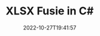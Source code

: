 ---
############################# Static ############################
layout: "auto-gen-merge"
date: 2022-10-27T19:41:57
draft: false
otherformats: otp ott pdf pps ppsx ppt pptx rtf tex vdx vsdm vsdx vssm vssx vstm vstx

############################# Head ############################
head_title: "Voeg XLSX bestanden samen in C# | XLSX Fusie"
head_description: "Voeg meerdere XLSX bestanden samen tot één bestand met behulp van de C# .NET document merge API. Voeg specifieke pagina's of paginabereiken van verschillende documenten samen tot één document."

############################# Header ############################
title: "XLSX Fusie in C#"
description: "Voeg XLSX samen met een paar regels .NET code."
bg_image: "https://cms.admin.containerize.com/templates/aspose/App_Themes/V3/images/bg/header1.png"
bg_overlay: false
button:
    enable: true
    icon: "fas fa-arrow-down"
    label: "Download gratis proefversie"
    link: "https://downloads.groupdocs.com/merger/net"

############################# SubMenu ############################
submenu:
    enable: true

    left:
        img_alt: "GroupDocs.Merger for .NET"
        image: "https://cms.admin.containerize.com/templates/groupdocs/images/product-logos/90x90-noborder/groupdocs-merger-net.png"
        product: "GroupDocs.Merger"
        platform: ".NET"

    middle:
        button:

            # button loop
            - link: "https://apireference.groupdocs.com/merger/net"
              text: "API-referentie"

            # button loop
            - link: "https://github.com/groupdocs-merger"
              text: "Codevoorbeelden"

            # button loop
            - link: "https://products.groupdocs.app/merger/family"
              text: "Live demo's"

            # button loop
            - link: "https://purchase.groupdocs.com/pricing/merger/net"
              text: "Prijzen"

    right:
        link_download: "https://downloads.groupdocs.com/merger"
        link_learn: "https://docs.groupdocs.com/merger/net"
        link_buy: "https://purchase.groupdocs.com"

############################# About ############################
about:
    enable: true
    title: "Over GroupDocs.Merger for .NET API"
    content: |
        [GroupDocs.Merger for .NET](/nl/merger/net/) biedt een handige oplossing om meerdere PDF's, Microsoft Office (Word, Excel, PowerPoint, OneNote), OpenDocument, HTML, afbeeldingen en vele andere documenten in één bestand in .NET-applicaties. GroupDocs.Merger zal u veel moeite besparen, aangezien u XLSX documenten mag samenvoegen - het is niet nodig om software van derden, desktopapplicaties of plug-ins te installeren. Nu is het niet meer nodig om uw tijd te verspillen en bestanden handmatig samen te voegen! De missie van GroupDoc is het leveren van de beste kwaliteit en het vereenvoudigen van documentverwerkingsworkflows.
        
        GroupDocs.Merger API is de juiste keuze voor bedrijfsoplossingen die functies voor het samenvoegen van bestanden nodig hebben. Deze API's worden goed ondersteund op alle belangrijke besturingssystemen en platforms, waaronder .NET Framework, .NET Standard, .NET Core, Mono.

############################# Steps ############################
steps:
    enable: true
    title_left: "Meerdere XLSX bestanden samenvoegen"
    content_left: |
        [GroupDocs.Merger for .NET](/nl/merger/net/) maakt het voor .NET-ontwikkelaars gemakkelijk om twee of meer XLSX-bestanden samen te voegen in hun applicaties door een paar eenvoudige stappen.
        
        * Maak een nieuw exemplaar van **Merger** en geef het brondocumentpad door als een constructorparameter.
        * Roep **Join** van de **Merger**-klasse aan en geef het tweede brondocumentpad door.
        * Roep **Save** van de klasse **Merger** aan om het samengevoegde document op te slaan.

    title_right: "systeem vereisten"
    content_right: |
        GroupDocs.Merger for .NET API's worden ondersteund op alle belangrijke platforms en besturingssystemen. Voordat u de onderstaande code uitvoert, moet u ervoor zorgen dat de volgende vereisten op uw systeem zijn geïnstalleerd.

        * Besturingssystemen: Microsoft Windows, Linux, MacOS
        * Ontwikkelomgevingen: Visual Studio, Xamarin, MonoDevelop
        * Kaders: .NET Framework, .NET Standard, .NET Core, Mono
        * Download de nieuwste versie van GroupDocs.Merger for .NET van [NuGet](https://www.nuget.org/packages/groupdocs.merger)
         
    code: |
     {{% merger/additional-styles %}}
     {{< merger/code-merger title="Hoe XLSX bestanden samen te voegen met behulp van C# voorbeeldcode">}}

        ```csharp    
        // Voeg XLSX bestanden samen met de GroupDocs.Merger API
        // Instantie van fusie met invoer XLSX document
        using (Merger merger = new Merger("input1.xlsx"))
          {
            // Roep de Join-methode van de instantie van de Merger-klasse aan en geef het tweede brondocumentpad door
            merger.Join("input2.xlsx");
    
            // Roep de Save-methode van de instantie van de Merger-klasse aan om het samengevoegde document op te slaan
            merger.Save("merged-file.xlsx");
          }
        ```
     {{< /merger/code-merger >}}

############################# Demos ############################
demos:
    enable: true
    title: "Live demo's - Online app om documenten samen te voegen"
    content: |
       Voeg nu meer dan één XLSX bestanden samen door naar de website [GroupDocs.Merger Live Demos](https://products.groupdocs.app/merger/xlsx) te gaan.
       De live demo heeft de volgende voordelen.
        
############################# About Formats ############################
about_formats:
    enable: true

############################# More Formats ############################
more_formats:
    enable: true
    title: "Andere documentformaten samenvoegen"
    content: |
        .NET documenteert de fusie-API voor bestandsindelingen en afbeeldingen. Voeg enkele van de populaire documentformaten samen zoals hieronder vermeld.

############################# Back to top ###############################
back_to_top:
    enable: true
---